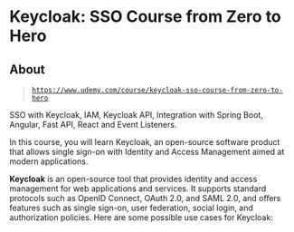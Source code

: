 # Keycloak: SSO Course from Zero to Hero

## About

> [`https://www.udemy.com/course/keycloak-sso-course-from-zero-to-hero`](https://www.udemy.com/course/keycloak-sso-course-from-zero-to-hero)

SSO with Keycloak, IAM, Keycloak API, Integration with Spring Boot, Angular, Fast API, React and Event Listeners.

In this course, you will learn Keycloak, an open-source software product that allows single sign-on with Identity and Access Management aimed at modern applications.

**Keycloak** is an open-source tool that provides identity and access management for web applications and services. It supports standard protocols such as OpenID Connect, OAuth 2.0, and SAML 2.0, and offers features such as single sign-on, user federation, social login, and authorization policies. Here are some possible use cases for Keycloak:


